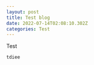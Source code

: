 ```yaml
---
layout: post
title: Test blog
date: 2022-07-14T02:08:10.302Z
categories: Test
---
```

Test

```
tdiee
```